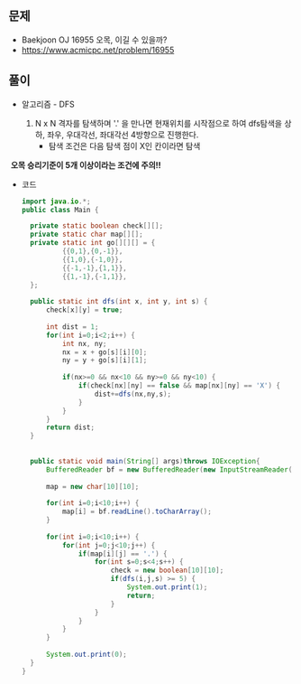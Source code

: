 문제
-----

+ Baekjoon OJ 16955 오목, 이길 수 있을까?
+ https://www.acmicpc.net/problem/16955

풀이 
------

+ 알고리즘 - DFS

  1. N x N 격자를 탐색하며 '.' 을 만나면 현재위치를 시작점으로 하여 dfs탐색을 상하, 좌우, 우대각선, 좌대각선 4방향으로 진행한다.
     - 탐색 조건은 다음 탐색 점이 X인 칸이라면 탐색



​	**오목 승리기준이 5개 이상이라는 조건에 주의!!**





+ 코드

  ``` java
  import java.io.*;
  public class Main {
  
  	private static boolean check[][];
  	private static char map[][];
  	private static int go[][][] = {
  			{{0,1},{0,-1}},
  			{{1,0},{-1,0}},
  			{{-1,-1},{1,1}},
  			{{1,-1},{-1,1}},
  	};
  	
  	public static int dfs(int x, int y, int s) {
  		check[x][y] = true;
  		
  		int dist = 1;
  		for(int i=0;i<2;i++) {
  			int nx, ny;
  			nx = x + go[s][i][0]; 
  			ny = y + go[s][i][1];
  			
  			if(nx>=0 && nx<10 && ny>=0 && ny<10) {
  				if(check[nx][ny] == false && map[nx][ny] == 'X') {
  					dist+=dfs(nx,ny,s);
  				}
  			}
  		}
  		return dist;
  	}
  	
  	
  	public static void main(String[] args)throws IOException{
  		BufferedReader bf = new BufferedReader(new InputStreamReader(System.in));
  		
  		map = new char[10][10];
  		
  		for(int i=0;i<10;i++) {
  			map[i] = bf.readLine().toCharArray();
  		}
  		
  		for(int i=0;i<10;i++) {
  			for(int j=0;j<10;j++) {
  				if(map[i][j] == '.') {
  					for(int s=0;s<4;s++) {
  						check = new boolean[10][10];
  						if(dfs(i,j,s) >= 5) {
  							System.out.print(1);
  							return;
  						}
  					}
  				}
  			}
  		}
  		
  		System.out.print(0);
  	}
  }
  
  ```
